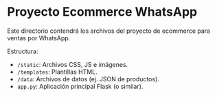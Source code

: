 # Proyecto Ecommerce WhatsApp

Este directorio contendrá los archivos del proyecto de ecommerce para ventas por WhatsApp.

Estructura:
- `/static`: Archivos CSS, JS e imágenes.
- `/templates`: Plantillas HTML.
- `/data`: Archivos de datos (ej. JSON de productos).
- `app.py`: Aplicación principal Flask (o similar).
